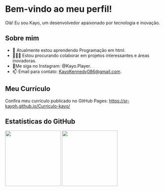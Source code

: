 # Bem-vindo ao meu perfil!

Olá! Eu sou Kayo, um desenvolvedor apaixonado por tecnologia e inovação.

## Sobre mim
- 🌱 Atualmente estou aprendendo Programação em html.
- 👨🏼‍🚀 Estou procurando colaborar em projetos interessantes e áreas inovadoras.
- 🐧Me siga no Instagram: @Kayo.Player.
- 📫 Email para contato: KayoKennedy086@gmail.com.

## Meu Currículo
Confira meu currículo publicado no GitHub Pages:
https://sr-kayoh.github.io/Curriculo-kayo/

## Estatísticas do GitHub
<img height="180em" src="https://github-readme-stats.vercel.app/api?username=Kyyoh&show_icons=true&theme=dracula&include_all_commits=true&count_private=true"/>
<img height="180em" src="https://github-readme-stats-eight-theta.vercel.app/api/top-langs/?usernameSr.KayoH&layout=compact&langs_count=8&theme=algolia"/>
